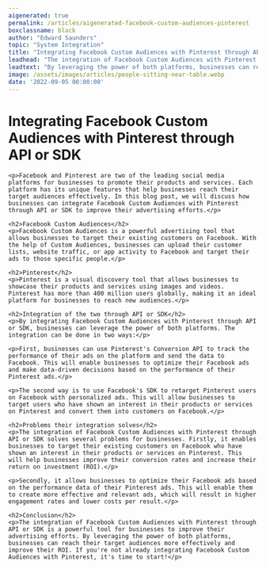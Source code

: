 ```yaml
---
aigenerated: true
permalink: /articles/aigenerated-facebook-custom-audiences-pinterest
boxclassname: black
author: "Edward Saunders"
topic: "System Integration"
title: "Integrating Facebook Custom Audiences with Pinterest through API or SDK"
leadhead: "The integration of Facebook Custom Audiences with Pinterest through API or SDK is a powerful tool for businesses to improve their advertising efforts"
leadtext: "By leveraging the power of both platforms, businesses can reach their target audiences more effectively and improve their ROI. If you're not already integrating Facebook Custom Audiences with Pinterest, it's time to start!"
image: /assets/images/articles/people-sitting-near-table.webp
date: '2022-09-05 00:00:00'
---
```

<div class="arttext">	<h1>Integrating Facebook Custom Audiences with Pinterest through API or SDK</h1>

	<p>Facebook and Pinterest are two of the leading social media platforms for businesses to promote their products and services. Each platform has its unique features that help businesses reach their target audiences effectively. In this blog post, we will discuss how businesses can integrate Facebook Custom Audiences with Pinterest through API or SDK to improve their advertising efforts.</p>

	<h2>Facebook Custom Audiences</h2>
	<p>Facebook Custom Audiences is a powerful advertising tool that allows businesses to target their existing customers on Facebook. With the help of Custom Audiences, businesses can upload their customer lists, website traffic, or app activity to Facebook and target their ads to those specific people.</p>

	<h2>Pinterest</h2>
	<p>Pinterest is a visual discovery tool that allows businesses to showcase their products and services using images and videos. Pinterest has more than 400 million users globally, making it an ideal platform for businesses to reach new audiences.</p>

	<h2>Integration of the two through API or SDK</h2>
	<p>By integrating Facebook Custom Audiences with Pinterest through API or SDK, businesses can leverage the power of both platforms. The integration can be done in two ways:</p>

	<p>First, businesses can use Pinterest's Conversion API to track the performance of their ads on the platform and send the data to Facebook. This will enable businesses to optimize their Facebook ads and make data-driven decisions based on the performance of their Pinterest ads.</p>

	<p>The second way is to use Facebook's SDK to retarget Pinterest users on Facebook with personalized ads. This will allow businesses to target users who have shown an interest in their products or services on Pinterest and convert them into customers on Facebook.</p>

	<h2>Problems their integration solves</h2>
	<p>The integration of Facebook Custom Audiences with Pinterest through API or SDK solves several problems for businesses. Firstly, it enables businesses to target their existing customers on Facebook who have shown an interest in their products or services on Pinterest. This will help businesses improve their conversion rates and increase their return on investment (ROI).</p>

	<p>Secondly, it allows businesses to optimize their Facebook ads based on the performance data of their Pinterest ads. This will enable them to create more effective and relevant ads, which will result in higher engagement rates and lower costs per result.</p>

	<h2>Conclusion</h2>
	<p>The integration of Facebook Custom Audiences with Pinterest through API or SDK is a powerful tool for businesses to improve their advertising efforts. By leveraging the power of both platforms, businesses can reach their target audiences more effectively and improve their ROI. If you're not already integrating Facebook Custom Audiences with Pinterest, it's time to start!</p>
</div>